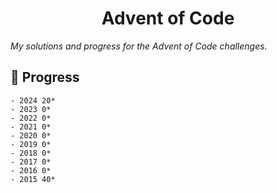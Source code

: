 <h1 align="center">Advent of Code</h1>

_My solutions and progress for the Advent of Code challenges._

## 🔨 Progress

```
- 2024 20*
- 2023 0*
- 2022 0*
- 2021 0*
- 2020 0*
- 2019 0*
- 2018 0*
- 2017 0*
- 2016 0*
- 2015 40*
```

